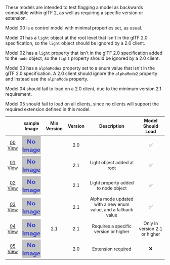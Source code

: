 These models are intended to test flagging a model as backwards compatible within glTF 2, as well as requiring a specific version or extension.  

Model 00 is a control model with minimal properties set, as usual.  

Model 01 has a `light` object at the root level that isn't in the glTF 2.0 specification,
so the `light` object should be ignored by a 2.0 client.  

Model 02 has a `light` property that isn't in the glTF 2.0 specification added to the `node` object,
so the `light` property should be ignored by a 2.0 client.  

Model 03 has a `alphaMode2` property set to a enum value that isn't in the glTF 2.0 specification.
A 2.0 client should ignore the `alphaMode2` property and instead use the `alphaMode` property.  

Model 04 should fail to load on a 2.0 client, due to the minimum version 2.1 requirement.  

Model 05 should fail to load on all clients, since no clients will support the required extension defined in this model.  

|   | sample Image | Min Version | Version | Description | Model Should Load |
| :---: | :---: | :---: | :---: | :---: | :---: |
| [00](Compatibility_00.gltf)<br>[View](https://bghgary.github.io/glTF-Asset-Generator/Preview/BabylonJS/?fileName=Compatibility_00.gltf) | [<img src="Thumbnails/Compatibility_00.png" align="middle">](SampleImages/Compatibility_00.png) |   | 2.0 |   | :white_check_mark: |
| [01](Compatibility_01.gltf)<br>[View](https://bghgary.github.io/glTF-Asset-Generator/Preview/BabylonJS/?fileName=Compatibility_01.gltf) | [<img src="Thumbnails/Compatibility_01.png" align="middle">](SampleImages/Compatibility_01.png) |   | 2.1 | Light object added at root | :white_check_mark: |
| [02](Compatibility_02.gltf)<br>[View](https://bghgary.github.io/glTF-Asset-Generator/Preview/BabylonJS/?fileName=Compatibility_02.gltf) | [<img src="Thumbnails/Compatibility_02.png" align="middle">](SampleImages/Compatibility_02.png) |   | 2.1 | Light property added to node object | :white_check_mark: |
| [03](Compatibility_03.gltf)<br>[View](https://bghgary.github.io/glTF-Asset-Generator/Preview/BabylonJS/?fileName=Compatibility_03.gltf) | [<img src="Thumbnails/Compatibility_03.png" align="middle">](SampleImages/Compatibility_03.png) |   | 2.1 | Alpha mode updated with a new enum value, and a fallback value | :white_check_mark: |
| [04](Compatibility_04.gltf)<br>[View](https://bghgary.github.io/glTF-Asset-Generator/Preview/BabylonJS/?fileName=Compatibility_04.gltf) | [<img src="Thumbnails/Compatibility_04.png" align="middle">](SampleImages/Compatibility_04.png) | 2.1 | 2.1 | Requires a specific version or higher | Only in version 2.1 or higher |
| [05](Compatibility_05.gltf)<br>[View](https://bghgary.github.io/glTF-Asset-Generator/Preview/BabylonJS/?fileName=Compatibility_05.gltf) | [<img src="Thumbnails/Compatibility_05.png" align="middle">](SampleImages/Compatibility_05.png) |   | 2.0 | Extension required | :x: |

